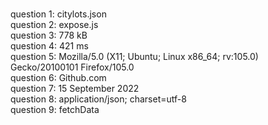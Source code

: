 <br>question 1: citylots.json
<br>question 2: expose.js
<br>question 3: 778 kB
<br>question 4: 421 ms
<br>question 5: Mozilla/5.0 (X11; Ubuntu; Linux x86_64; rv:105.0) Gecko/20100101 Firefox/105.0
<br>question 6: Github.com
<br>question 7: 15 September 2022
<br>question 8: application/json; charset=utf-8
<br> question 9: fetchData